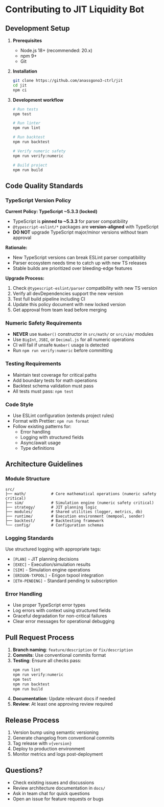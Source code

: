 # Contributing to JIT Liquidity Bot

## Development Setup

1. **Prerequisites**
   - Node.js 18+ (recommended: 20.x)
   - npm 9+
   - Git

2. **Installation**
   ```bash
   git clone https://github.com/anassgono3-ctrl/jit
   cd jit
   npm ci
   ```

3. **Development workflow**
   ```bash
   # Run tests
   npm test
   
   # Run linter
   npm run lint
   
   # Run backtest
   npm run backtest
   
   # Verify numeric safety
   npm run verify:numeric
   
   # Build project  
   npm run build
   ```

## Code Quality Standards

### TypeScript Version Policy

**Current Policy: TypeScript ~5.3.3 (locked)**

- TypeScript is **pinned to ~5.3.3** for parser compatibility
- `@typescript-eslint/*` packages are **version-aligned** with TypeScript
- **DO NOT** upgrade TypeScript major/minor versions without team approval

**Rationale:**
- New TypeScript versions can break ESLint parser compatibility
- Parser ecosystem needs time to catch up with new TS releases  
- Stable builds are prioritized over bleeding-edge features

**Upgrade Process:**
1. Check `@typescript-eslint/parser` compatibility with new TS version
2. Verify all devDependencies support the new version
3. Test full build pipeline including CI
4. Update this policy document with new locked version
5. Get approval from team lead before merging

### Numeric Safety Requirements

- **NEVER** use `Number()` constructor in `src/math/` or `src/sim/` modules
- Use `BigInt`, `JSBI`, or `Decimal.js` for all numeric operations
- CI will fail if unsafe `Number(` usage is detected
- Run `npm run verify:numeric` before committing

### Testing Requirements

- Maintain test coverage for critical paths
- Add boundary tests for math operations
- Backtest schema validation must pass
- All tests must pass: `npm test`

### Code Style

- Use ESLint configuration (extends project rules)
- Format with Prettier: `npm run format`
- Follow existing patterns for:
  - Error handling
  - Logging with structured fields
  - Async/await usage
  - Type definitions

## Architecture Guidelines

### Module Structure

```
src/
├── math/           # Core mathematical operations (numeric safety critical)
├── sim/            # Simulation engine (numeric safety critical)  
├── strategy/       # JIT planning logic
├── modules/        # Shared utilities (logger, metrics, db)
├── runtime/        # Execution environment (mempool, sender)
├── backtest/       # Backtesting framework
└── config/         # Configuration schemas
```

### Logging Standards

Use structured logging with appropriate tags:
- `[PLAN]` - JIT planning decisions
- `[EXEC]` - Execution/simulation results
- `[SIM]` - Simulation engine operations
- `[ERIGON-TXPOOL]` - Erigon txpool integration
- `[ETH-PENDING]` - Standard pending tx subscription

### Error Handling

- Use proper TypeScript error types
- Log errors with context using structured fields
- Graceful degradation for non-critical failures
- Clear error messages for operational debugging

## Pull Request Process

1. **Branch naming**: `feature/description` or `fix/description`
2. **Commits**: Use conventional commits format
3. **Testing**: Ensure all checks pass:
   ```bash
   npm run lint
   npm run verify:numeric  
   npm test
   npm run backtest
   npm run build
   ```
4. **Documentation**: Update relevant docs if needed
5. **Review**: At least one approving review required

## Release Process

1. Version bump using semantic versioning
2. Generate changelog from conventional commits  
3. Tag release with `v{version}`
4. Deploy to production environment
5. Monitor metrics and logs post-deployment

## Questions?

- Check existing issues and discussions
- Review architecture documentation in `docs/`
- Ask in team chat for quick questions
- Open an issue for feature requests or bugs